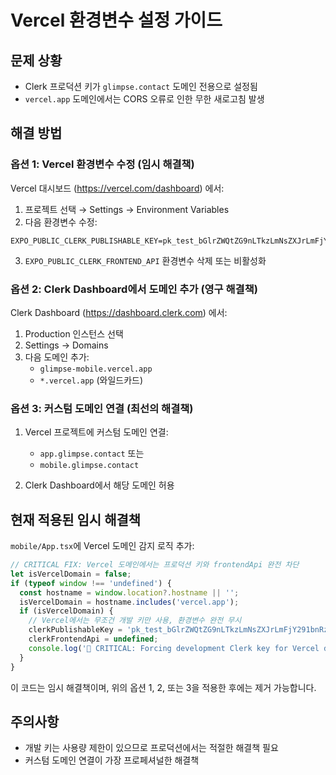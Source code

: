 # Vercel 환경변수 설정 가이드

## 문제 상황
- Clerk 프로덕션 키가 `glimpse.contact` 도메인 전용으로 설정됨
- `vercel.app` 도메인에서는 CORS 오류로 인한 무한 새로고침 발생

## 해결 방법

### 옵션 1: Vercel 환경변수 수정 (임시 해결책)

Vercel 대시보드 (https://vercel.com/dashboard) 에서:

1. 프로젝트 선택 → Settings → Environment Variables
2. 다음 환경변수 수정:

```
EXPO_PUBLIC_CLERK_PUBLISHABLE_KEY=pk_test_bGlrZWQtZG9nLTkzLmNsZXJrLmFjY291bnRzLmRldiQ
```

3. `EXPO_PUBLIC_CLERK_FRONTEND_API` 환경변수 삭제 또는 비활성화

### 옵션 2: Clerk Dashboard에서 도메인 추가 (영구 해결책)

Clerk Dashboard (https://dashboard.clerk.com) 에서:

1. Production 인스턴스 선택
2. Settings → Domains
3. 다음 도메인 추가:
   - `glimpse-mobile.vercel.app`
   - `*.vercel.app` (와일드카드)

### 옵션 3: 커스텀 도메인 연결 (최선의 해결책)

1. Vercel 프로젝트에 커스텀 도메인 연결:
   - `app.glimpse.contact` 또는
   - `mobile.glimpse.contact`

2. Clerk Dashboard에서 해당 도메인 허용

## 현재 적용된 임시 해결책

`mobile/App.tsx`에 Vercel 도메인 감지 로직 추가:

```typescript
// CRITICAL FIX: Vercel 도메인에서는 프로덕션 키와 frontendApi 완전 차단
let isVercelDomain = false;
if (typeof window !== 'undefined') {
  const hostname = window.location?.hostname || '';
  isVercelDomain = hostname.includes('vercel.app');
  if (isVercelDomain) {
    // Vercel에서는 무조건 개발 키만 사용, 환경변수 완전 무시
    clerkPublishableKey = 'pk_test_bGlrZWQtZG9nLTkzLmNsZXJrLmFjY291bnRzLmRldiQ';
    clerkFrontendApi = undefined;
    console.log('🔧 CRITICAL: Forcing development Clerk key for Vercel deployment');
  }
}
```

이 코드는 임시 해결책이며, 위의 옵션 1, 2, 또는 3을 적용한 후에는 제거 가능합니다.

## 주의사항

- 개발 키는 사용량 제한이 있으므로 프로덕션에서는 적절한 해결책 필요
- 커스텀 도메인 연결이 가장 프로페셔널한 해결책